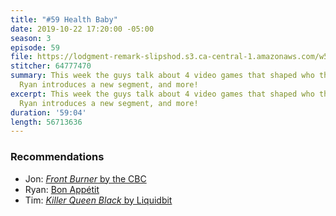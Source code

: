 ```yaml
---
title: "#59 Health Baby"
date: 2019-10-22 17:20:00 -05:00
season: 3
episode: 59
file: https://lodgment-remark-slipshod.s3.ca-central-1.amazonaws.com/w59+edit.mp3
stitcher: 64777470
summary: This week the guys talk about 4 video games that shaped who they are today,
  Ryan introduces a new segment, and more!
excerpt: This week the guys talk about 4 video games that shaped who they are today,
  Ryan introduces a new segment, and more!
duration: '59:04'
length: 56713636
---
```


### Recommendations
- Jon: [*Front Burner* by the CBC](https://open.spotify.com/show/1qL9keKtruUmZ1hPkhHZL1?si=nn1iPZj0Q7y5jTsbblv8aA)
- Ryan: [Bon Appétit](https://www.youtube.com/user/BonAppetitDotCom)
- Tim: [*Killer Queen Black* by Liquidbit](http://www.killerqueenblack.com)
